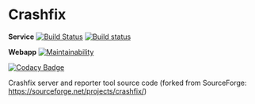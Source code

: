 # Crashfix
**Service**
[![Build Status](https://travis-ci.org/0um/crashfix.svg?branch=master)](https://travis-ci.org/0um/crashfix) [![Build status](https://ci.appveyor.com/api/projects/status/b35ow8gfempw3s95?svg=true)](https://ci.appveyor.com/project/0um/crashfix)

**Webapp**
[![Maintainability](https://api.codeclimate.com/v1/badges/4859642edc3d7424ed47/maintainability)](https://codeclimate.com/github/0um/crashfix/maintainability)

[![Codacy Badge](https://api.codacy.com/project/badge/Grade/0db08a0bdd4d4353af44d52c73586ec0)](https://www.codacy.com/app/0um/crashfix?utm_source=github.com&amp;utm_medium=referral&amp;utm_content=0um/crashfix&amp;utm_campaign=Badge_Grade)

Crashfix server and reporter tool source code (forked from SourceForge: https://sourceforge.net/projects/crashfix/)
